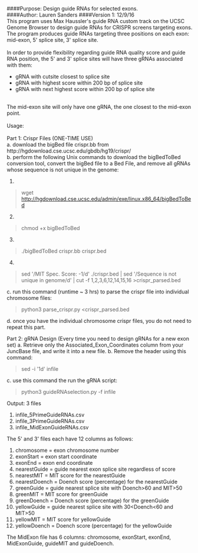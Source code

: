 ####Purpose: Design guide RNAs for selected exons.<br />
####Author: Lauren Sanders
####Version 1: 12/9/16
<br /> 
This program uses Max Haussler's guide RNA custom track on the UCSC Genome Browser to design guide RNAs for CRISPR screens targeting exons. <br /> 
The program produces guide RNAs targeting three positions on each exon: mid-exon, 5' splice site, 3' splice site.<br />
<br /> 
In order to provide flexibility regarding guide RNA quality score and guide RNA position, the 5' and 3'  splice sites will have three gRNAs associated with them: <br />
  - gRNA with cutsite closest to splice site<br />
  - gRNA with highest score within 200 bp of splice site<br />
  - gRNA with next highest score within 200 bp of splice site<br />

<br /> 
The mid-exon site will only have one gRNA, the one closest to the mid-exon point.<br />
<br />
Usage: <br />
<br />
Part 1: Crispr Files (ONE-TIME USE)<br />
  a. download the bigBed file crispr.bb from http://hgdownload.cse.ucsc.edu/gbdb/hg19/crispr/<br />
  b. perform the following Unix commands to download the bigBedToBed conversion tool, convert the bigBed file to a Bed File, and remove all gRNAs whose sequence is not unique in the genome:<br /> 

1.
> wget http://hgdownload.cse.ucsc.edu/admin/exe/linux.x86_64/bigBedToBed

2.
> chmod +x bigBedToBed

3.
> ./bigBedToBed crispr.bb crispr.bed

4.
> sed '/MIT Spec. Score: -1/d' ./crispr.bed | sed '/Sequence is not unique in genome/d' | cut -f 1,2,3,6,12,14,15,16 >crispr_parsed.bed

  c. run this command (runtime ~ 3 hrs) to parse the crispr file into individual chromosome files: 

> python3 parse_crispr.py <crispr_parsed.bed

  d. once you have the individual chromosome crispr files, you do not need to repeat this part.<br />

Part 2: gRNA Design (Every time you need to design gRNAs for a new exon set)
  a. Retrieve only the Associated_Exon_Coordinates column from your JuncBase file, and write it into a new file.
  b. Remove the header using this command: 
> sed -i '1d' infile

  c. use this command the run the gRNA script:
> python3 guideRNAselection.py -f infile

Output:  3 files <br />
1) infile_5PrimeGuideRNAs.csv <br />
2) infile_3PrimeGuideRNAs.csv<br />
3) infile_MidExonGuideRNAs.csv<br />

The 5' and 3' files each have 12 columns as follows:<br />

1) chromosome = exon chromosome number<br />
2) exonStart = exon start coordinate<br />
3) exonEnd = exon end coordinate<br />
4) nearestGuide = guide nearest exon splice site regardless of score<br />
5) nearestMIT = MIT score for the nearestGuide<br />
6) nearestDoench = Doench score (percentage) for the nearestGuide<br />
7) greenGuide = guide nearest splice site with Doench>60 and MIT>50<br />
8) greenMIT = MIT score for greenGuide<br />
9) greenDoench = Doench score (percentage) for the greenGuide<br />
10) yellowGuide = guide nearest splice site with 30<Doench<60 and MIT>50<br />
11) yellowMIT = MIT score for yellowGuide<br />
12) yellowDoench = Doench score (percentage) for the yellowGuide<br />

The MidExon file has 6 columns: chromosome, exonStart, exonEnd, MidExonGuide, guideMIT and guideDoench.
